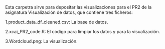 Esta carpetra sirve para depositar las visualizaciones para el PR2 de la asignatura Visualización de datos, que contiene tres ficheros:

1.product_data_df_cleaned.csv: La base de datos.

2.xcai_PR2_code.R: El código para limpiar los datos y para la visualización.

3.Wordcloud.png: La visualización.
